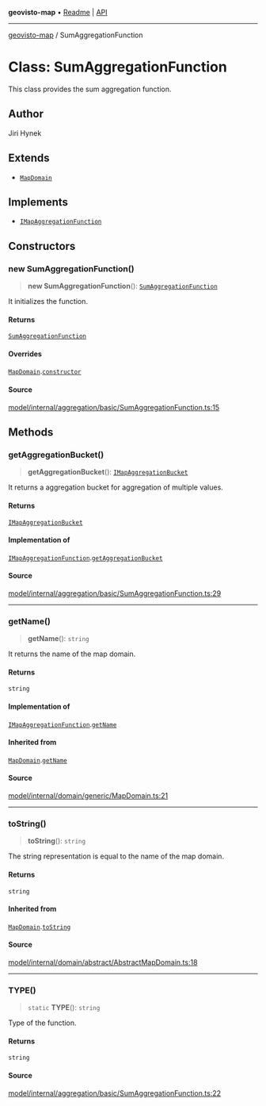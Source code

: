 **geovisto-map** • [Readme](../README.md) \| [API](../globals.md)

***

[geovisto-map](../README.md) / SumAggregationFunction

# Class: SumAggregationFunction

This class provides the sum aggregation function.

## Author

Jiri Hynek

## Extends

- [`MapDomain`](MapDomain.md)

## Implements

- [`IMapAggregationFunction`](../interfaces/IMapAggregationFunction.md)

## Constructors

### new SumAggregationFunction()

> **new SumAggregationFunction**(): [`SumAggregationFunction`](SumAggregationFunction.md)

It initializes the function.

#### Returns

[`SumAggregationFunction`](SumAggregationFunction.md)

#### Overrides

[`MapDomain`](MapDomain.md).[`constructor`](MapDomain.md#constructors)

#### Source

[model/internal/aggregation/basic/SumAggregationFunction.ts:15](https://github.com/geovisto/geovisto-map/blob/5ee2cb5d45c19062fc8fc6beefa2848c076518b6/src/model/internal/aggregation/basic/SumAggregationFunction.ts#L15)

## Methods

### getAggregationBucket()

> **getAggregationBucket**(): [`IMapAggregationBucket`](../interfaces/IMapAggregationBucket.md)

It returns a aggregation bucket for aggregation of multiple values.

#### Returns

[`IMapAggregationBucket`](../interfaces/IMapAggregationBucket.md)

#### Implementation of

[`IMapAggregationFunction`](../interfaces/IMapAggregationFunction.md).[`getAggregationBucket`](../interfaces/IMapAggregationFunction.md#getaggregationbucket)

#### Source

[model/internal/aggregation/basic/SumAggregationFunction.ts:29](https://github.com/geovisto/geovisto-map/blob/5ee2cb5d45c19062fc8fc6beefa2848c076518b6/src/model/internal/aggregation/basic/SumAggregationFunction.ts#L29)

***

### getName()

> **getName**(): `string`

It returns the name of the map domain.

#### Returns

`string`

#### Implementation of

[`IMapAggregationFunction`](../interfaces/IMapAggregationFunction.md).[`getName`](../interfaces/IMapAggregationFunction.md#getname)

#### Inherited from

[`MapDomain`](MapDomain.md).[`getName`](MapDomain.md#getname)

#### Source

[model/internal/domain/generic/MapDomain.ts:21](https://github.com/geovisto/geovisto-map/blob/5ee2cb5d45c19062fc8fc6beefa2848c076518b6/src/model/internal/domain/generic/MapDomain.ts#L21)

***

### toString()

> **toString**(): `string`

The string representation is equal to the name of the map domain.

#### Returns

`string`

#### Inherited from

[`MapDomain`](MapDomain.md).[`toString`](MapDomain.md#tostring)

#### Source

[model/internal/domain/abstract/AbstractMapDomain.ts:18](https://github.com/geovisto/geovisto-map/blob/5ee2cb5d45c19062fc8fc6beefa2848c076518b6/src/model/internal/domain/abstract/AbstractMapDomain.ts#L18)

***

### TYPE()

> `static` **TYPE**(): `string`

Type of the function.

#### Returns

`string`

#### Source

[model/internal/aggregation/basic/SumAggregationFunction.ts:22](https://github.com/geovisto/geovisto-map/blob/5ee2cb5d45c19062fc8fc6beefa2848c076518b6/src/model/internal/aggregation/basic/SumAggregationFunction.ts#L22)
